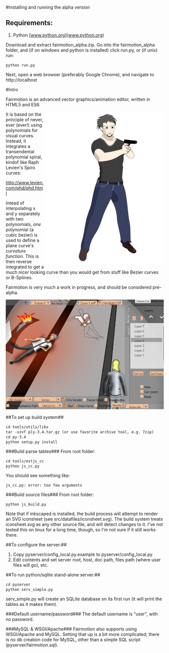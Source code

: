 #Installing and running the alpha version
## Requirements:
  1. Python [www.python.org](www.python.org)

Download and extract fairmotion_alpha.zip.  Go into the fairmotion_alpha folder,
and (if on windows and python is installed) click run.py, or (if unix) run:

    python run.py
    
Next, open a web browser (preferably Google Chrome), and navigate to http://localhost

#Intro

Fairmotion is an advanced vector graphics/animation editor, written in HTML5 and ES6.

<div style="float: right">
<img align="right" src="https://github.com/joeedh/fairmotion/blob/master/examples/example2.png"></img>
</div>

It is based on the principle of never, ever (ever!) using polynomials for
visual curves. Instead, it integrates a transendental polynomial
spiral, kindof like Raph Levien's Spiro curves:

http://www.levien.com/phd/phd.html

Intead of interpolating x and y separately with two polynomials, 
*one* polynomial (a cubic bezier) is used to define a plane
curve's *curvature function.*  This is then reverse integrated
to get a much nicer looking curve than you would get from stuff like
Bezier curves or B-Splines.

Fairmotion is very much a work in progress, and should be considered pre-alpha.

![Another Example](https://github.com/joeedh/fairmotion/blob/master/examples/example1.png)

##To set up build system##

    cd tools/utils/libs
    tar -xzvf ply-3.4.tar.gz (or use favorite archive tool, e.g. 7zip)
    cd py-3.4
    python setup.py install

###Build parse tables###
From root folder:

    cd tools/extjs_cc
    python js_cc.py

You should see something like:

    js_cc.py: error: too few arguments

###Build source files###
From root folder:

    python js_build.py
  
Note that if inkscaped is installed, the build process
will attempt to render an SVG iconsheet (see src/datafiles/iconsheet.svg).
The build system treats iconsheet.svg as any other source file, and will
detect changes to it.  I've not tested this on linux for a long time,
though, so I'm not sure if it still works there.

##To configure the server:##
  1. Copy pyserver/config_local.py.example to pyserver/config_local.py
  2. Edit contents and set server root, host, doc path, files path (where user files will go), etc.
  
##To run python/sqlite stand-alone server:##

    cd pyserver
    python serv_simple.py

serv_simple.py will create an SQLite database on its first run (it will print the tables
as it makes them).

###Default username/password###
The default username is "user", with no password.

###MySQL & WSGI/Apache###
Fairmotion also supports using WSGI/Apache and MySQL.  Setting that up is a bit more complicated;
there is no db creation code for MySQL, other than a simple SQL script (pyserver/fairmotion.sql).
